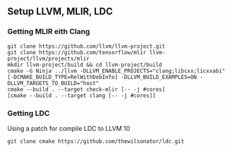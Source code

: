 ## Setup LLVM, MLIR, LDC

### Getting MLIR eith Clang
```
git clone https://github.com/llvm/llvm-project.git
git clone https://github.com/tensorflow/mlir llvm-project/llvm/projects/mlir
mkdir llvm-project/build && cd llvm-project/build
cmake -G Ninja ../llvm -DLLVM_ENABLE_PROJECTS="clang;libcxx;licxxabi" [-DCMAKE_BUILD_TYPE=RelWithDebInfo] -DLLVM_BUILD_EXAMPLES=ON -DLLVM_TARGETS_TO_BUILD="host"
cmake --build . --target check-mlir [-- -j #cores]
[cmake --build . --target clang [-- -j #cores]]
```
### Getting LDC
Using a patch for compile LDC to LLVM 10
```
git clone cmake https://github.com/thewilsonator/ldc.git

```
